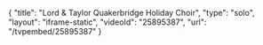 {
    "title": "Lord & Taylor Quakerbridge Holiday Choir",
    "type": "solo",
    "layout": "iframe-static",
    "videoId": "25895387",
    "url": "\/tvpembed\/25895387"
}